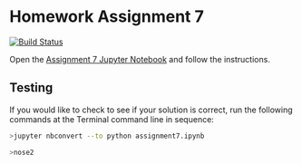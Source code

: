 # Homework Assignment 7

[![Build Status](https://travis-ci.com/PGE383-HPC/assignment7.svg?token=SnMGq692xXXqxzyE6QSj&branch=master)](https://travis-ci.com/PGE383-HPC/assignment7)

Open the [Assignment 7 Jupyter Notebook](assignment7.ipynb) and follow the instructions.

## Testing

If you would like to check to see if your solution is correct, run the following commands at the Terminal command line in sequence:

```bash
>jupyter nbconvert --to python assignment7.ipynb
```

```bash
>nose2
```
